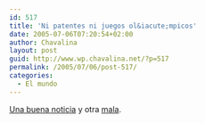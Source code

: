 ```yaml
---
id: 517
title: 'Ni patentes ni juegos ol&iacute;mpicos'
date: 2005-07-06T07:20:54+02:00
author: Chavalina
layout: post
guid: http://www.wp.chavalina.net/?p=517
permalink: /2005/07/06/post-517/
categories:
  - El mundo
---
```

<a href="http://barrapunto.com/articles/05/07/06/1052226.shtml" target="_blank">Una buena noticia</a> y otra <a href="http://elmundodeporte.elmundo.es/elmundodeporte/2005/07/06/jjoo2012/1120652149.html" target="_blank">mala</a>.